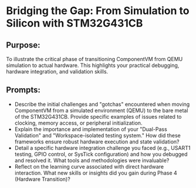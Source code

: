 # Bridging the Gap: From Simulation to Silicon with STM32G431CB

## Purpose:
To illustrate the critical phase of transitioning ComponentVM from QEMU simulation to actual hardware. This highlights your practical debugging, hardware integration, and validation skills.

## Prompts:
* Describe the initial challenges and "gotchas" encountered when moving ComponentVM from a simulated environment (QEMU) to the bare metal of the STM32G431CB. Provide specific examples of issues related to clocking, memory access, or peripheral initialization.
* Explain the importance and implementation of your "Dual-Pass Validation" and "Workspace-isolated testing system." How did these frameworks ensure robust hardware execution and state validation?
* Detail a specific hardware integration challenge you faced (e.g., USART1 testing, GPIO control, or SysTick configuration) and how you debugged and resolved it. What tools and methodologies were invaluable?
* Reflect on the learning curve associated with direct hardware interaction. What new skills or insights did you gain during Phase 4 (Hardware Transition)?
